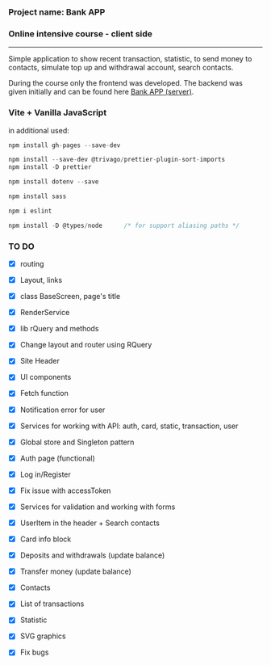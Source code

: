 ### Project name: Bank APP
### Online intensive course - client side
---

Simple application to show recent transaction, statistic, to send money to contacts, simulate top up and withdrawal account, search contacts.

During the course only the frontend was developed. 
The backend was given initially and can be found here <a href="https://github.com/Inna-B10/Bank-APP-_server_" target="_blank">Bank APP (server)</a>.

### Vite + Vanilla JavaScript

in additional used:

```js
npm install gh-pages --save-dev

npm install --save-dev @trivago/prettier-plugin-sort-imports
npm install -D prettier

npm install dotenv --save

npm install sass

npm i eslint

npm install -D @types/node      /* for support aliasing paths */
```

### TO DO
- [x] routing
- [x] Layout, links
- [x] class BaseScreen, page's title
- [x] RenderService
- [x]  lib rQuery and methods
- [x]  Change layout and router using RQuery
- [x]  Site Header
- [x]  UI components
- [x]  Fetch function 
- [x]  Notification error for user
- [x]  Services for working with API: auth, card, static, transaction, user
- [x]  Global store and Singleton pattern
- [x]  Auth page (functional)
  - [x] Log in/Register
  - [x] Fix issue with accessToken
- [x]  Services for validation and working with forms
- [x]  UserItem in the header + Search contacts
- [x]  Card info block
- [x]  Deposits and withdrawals (update balance)
- [x]  Transfer money (update balance)
- [x]  Contacts
- [x]  List of transactions
- [x]  Statistic
- [x]  SVG graphics
- [x]  Fix bugs

